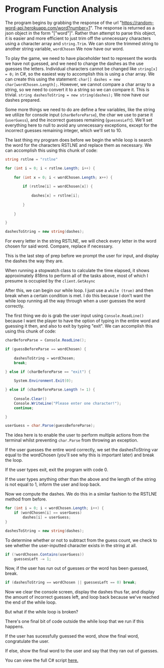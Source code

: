 # Program Function Analysis

The program begins by grabbing the response of the url "https://random-word-api.herokuapp.com/word?number=1". The response is returned as a json object in the form "["word"]". Rather than attempt to parse this object, it is easier and more efficient to just trim off the unnecessary characters using a character array and `string.Trim`. We can store the trimmed string to another string variable, `wordChosen` We now have our word.

To play the game, we need to have placeholder text to represent the words we have not guessed, and we need to change the dashes as the use guesses the letters. Individual characters cannot be changed like `string[x] = 0;` in C#, so the easiest way to accomplish this is using a char array. We can create this using the statement: `char[] dashes = new char[wordChosen.Length];`. However, we cannot compare a char array to a string, so we need to convert it to a string so we can compare it. This is trivial. `string dashesToString = new string(dashes);` We now have our dashes prepared.

Some more things we need to do are define a few variables, like the string we utilize for console input (`charBeforeParse`), the char we use to parse it (`userGuess`), and the incorrect guesses remaining (`guessesLeft`). We'll set everything here to null to avoid any unnecessary exceptions, except for the incorrect guesses remaining integer, which we'll set to 10.

The last thing my program does before we begin the while loop is search the word for the characters RSTLNE and replace them as necessary. We can accomplish this using this chunk of code:

```cs
string rstlne = "rstlne"

for (int i = 0; i < rstlne.Length; i++) {
    
    for (int x = 0; i < wordChosen.Length; x++) {
        
        if (rstlne[i] = wordChosen[x]) {
            
            dashes[x] = rstlne[i];
        
        }
    
    }

}

dashesToString = new string(dashes);
```

For every letter in the string RSTLNE, we will check every letter in the word chosen for said word. Compare, replace if necessary.

This is the last step of prep before we prompt the user for input, and display the dashes the way they are.

When running a stopwatch class to calculate the time elapsed, it shows approximately 818ms to perform all of the tasks above, most of which I presume is occupied by the `client.GetAsync`

After this, we can begin our while loop. I just use a `while (true)` and then break when a certain condition is met. I do this because I don't want the while loop running all the way through when a user guesses the word correctly.

The first thing we do is grab the user input using `Console.ReadLine()` because I want the player to have the option of typing in the entire word and guessing it then, and also to exit by typing "exit". We can accomplish this using this chunk of code:

```cs
charBeforeParse = Console.ReadLine();

if (guessBeforeParse == wordChosen) {
    
    dashesToString = wordChosen;
    break;

} else if (charBeforeParse == "exit") {
    
    System.Environment.Exit(0);

} else if (charBeforeParse.Length != 1) {
    
    Console.Clear()
    Console.WriteLine("Please enter one character!");
    continue;

}

userGuess = char.Parse(guessBeforeParse);
```

The idea here is to enable the user to perform multiple actions from the terminal whilst preventing `char.Parse` from throwing an exception.

If the user guesses the entire word correctly, we set the dashesToString var equal to the wordChosen (you'll see why this is important later) and break the loop.

If the user types exit, exit the program with code 0.

If the user types anything other than the above and the length of the string is not equal to 1, inform the user and loop back.

Now we compute the dashes. We do this in a similar fashion to the RSTLNE method from before.

```cs
for (int i = 0; i < wordChosen.Length; i++) {
    if (wordChosen[i] == userGuess) 
        dashes[i] = userGuess;
}

dashesToString = new string(dashes);
```

To determine whether or not to subtract from the guess count, we check to see whether the user-inputted character exists in the string at all.
```cs
if (!wordChosen.Contains(userGuess)) 
    guessesLeft -= 1;
```

Now, if the user has run out of guesses *or* the word has been guessed, break.
```cs
if (dashesToString == wordChosen || guessesLeft == 0) break;
```

Now we clear the console screen, display the dashes thus far, and display the amount of incorrect guesses left, and loop back because we've reached the end of the while loop.

But what if the while loop is broken?

There's one final bit of code outside the while loop that we run if this happens.

If the user has sucessfully guessed the word, show the final word, congratulate the user.

If else, show the final word to the user and say that they ran out of guesses.

You can view the full C# script [here.](https://github.com/ctech9/hangman-redone/blob/main/main.cs)